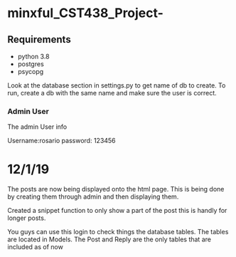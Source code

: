 # minxful_CST438_Project-


## Requirements

* python 3.8
* postgres
* psycopg


Look at the database section in settings.py to get name of db to create. To run, create a db with the same name and make sure the user is correct.


### Admin User

The admin User info

Username:rosario 
password: 123456 

# 12/1/19

The posts are now being displayed onto the html page. This is being done by creating them through admin and then displaying them.

Created a snippet function to only show a part of the post this is handly for longer posts.

You guys can use this login to check things the database tables. The tables are located in Models. The Post and Reply are the only tables that are included as of now
